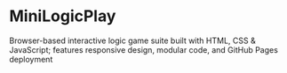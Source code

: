 # MiniLogicPlay
Browser-based interactive logic game suite built with HTML, CSS &amp; JavaScript; features responsive design, modular code, and GitHub Pages deployment

